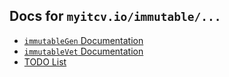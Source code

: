 ## Docs for `myitcv.io/immutable/...`

* [`immutableGen` Documentation](immutableGen.md)
* [`immutableVet` Documentation](immutableVet.md)
* [TODO List](todo.md)
